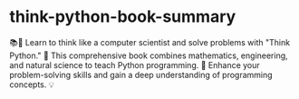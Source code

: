 # think-python-book-summary
📚🐍 Learn to think like a computer scientist and solve problems with "Think Python." 🌟 This comprehensive book combines mathematics, engineering, and natural science to teach Python programming. 🚀 Enhance your problem-solving skills and gain a deep understanding of programming concepts. 💡
